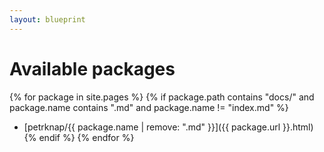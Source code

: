 ```yaml
---
layout: blueprint
---
```

# Available packages

{% for package in site.pages %}
{% if package.path contains "docs/" and package.name contains ".md" and package.name != "index.md" %}
* [petrknap/{{ package.name | remove: ".md" }}]({{ package.url }}.html)
{% endif %}
{% endfor %}
